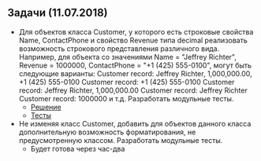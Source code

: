 ## Задачи (11.07.2018)
- Для объектов класса Customer, у которого есть строковые свойства Name, ContactPhone и свойство Revenue типа decimal реализовать возможность строкового представления различного вида. Например, для объекта со значениями Name = "Jeffrey Richter", Revenue = 1000000, ContactPhone = "+1 (425) 555-0100", могут быть следующие варианты:
Customer record: Jeffrey Richter, 1,000,000.00, +1 (425) 555-0100
Customer record: +1 (425) 555-0100
Customer record: Jeffrey Richter, 1,000,000.00
Customer record: Jeffrey Richter
Customer record: 1000000 и т.д. Разработать модульные тесты.
  - [Решение](https://github.com/valerycadovic/NET.S.2018.Chadovich.06/tree/master/Days7_8)
  - [Тесты](https://github.com/valerycadovic/NET.S.2018.Chadovich.06/blob/master/Day7_8.Tests/Customer_Tests.cs)
- Не изменяя класс Customer, добавить для объектов данного класса дополнительную возможность форматирования, не предусмотренную классом. Разработать модульные тесты.
  - Будет готова через час-два
